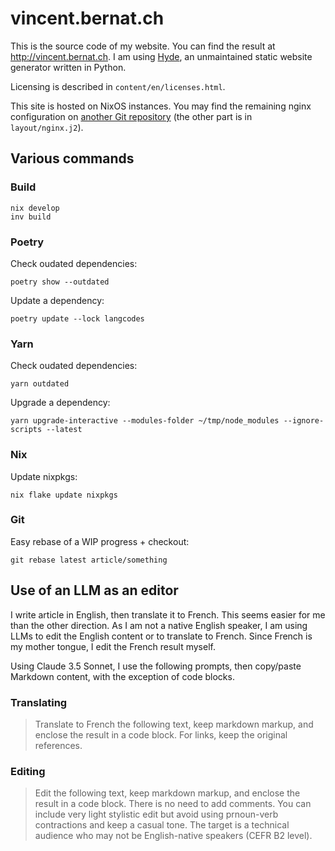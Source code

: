 # vincent.bernat.ch

This is the source code of my website. You can find the result at
<http://vincent.bernat.ch>. I am using [Hyde][hyde], an unmaintained
static website generator written in Python.

Licensing is described in `content/en/licenses.html`.

This site is hosted on NixOS instances. You may find the remaining
nginx configuration on [another Git repository][nixos] (the other
part is in `layout/nginx.j2`).

[hyde]: https://github.com/hyde/hyde
[cc1]: http://creativecommons.org/licenses/by-nc-sa/3.0/
[cc2]: http://creativecommons.org/licenses/by/3.0/
[nixos]: https://github.com/vincentbernat/nixops-take1/blob/master/tags/web.nix

## Various commands

### Build

```
nix develop
inv build
```

### Poetry

Check oudated dependencies:

```
poetry show --outdated
```

Update a dependency:

```
poetry update --lock langcodes
```

### Yarn

Check oudated dependencies:

```
yarn outdated
```

Upgrade a dependency:

```
yarn upgrade-interactive --modules-folder ~/tmp/node_modules --ignore-scripts --latest
```

### Nix

Update nixpkgs:

```
nix flake update nixpkgs
```

### Git

Easy rebase of a WIP progress + checkout:

```
git rebase latest article/something
```

## Use of an LLM as an editor

I write article in English, then translate it to French. This seems easier for
me than the other direction. As I am not a native English speaker, I am using
LLMs to edit the English content or to translate to French. Since French is my
mother tongue, I edit the French result myself.

Using Claude 3.5 Sonnet, I use the following prompts, then copy/paste Markdown
content, with the exception of code blocks.

### Translating

> Translate to French the following text, keep markdown markup, and enclose the
> result in a code block. For links, keep the original references.

### Editing

> Edit the following text, keep markdown markup, and enclose the result in a
> code block. There is no need to add comments. You can include very light
> stylistic edit but avoid using prnoun-verb contractions and keep a casual
> tone. The target is a technical audience who may not be English-native
> speakers (CEFR B2 level).
